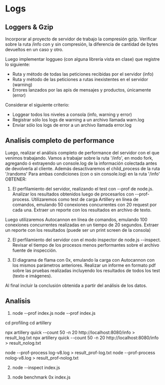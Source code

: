 # Logs

## Loggers & Gzip
Incorporar al proyecto de servidor de trabajo la compresión gzip.
Verificar sobre la ruta /info con y sin compresión, la diferencia de cantidad de bytes devueltos en un caso y otro.

Luego implementar loggueo (con alguna librería vista en clase) que registre lo siguiente:
- Ruta y método de todas las peticiones recibidas por el servidor (info)
- Ruta y método de las peticiones a rutas inexistentes en el servidor (warning)
- Errores lanzados por las apis de mensajes y productos, únicamente (error)

Considerar el siguiente criterio:
- Loggear todos los niveles a consola (info, warning y error)
- Registrar sólo los logs de warning a un archivo llamada warn.log
- Enviar sólo los logs de error a un archivo llamada error.log


## Analisis completo de performance

Luego, realizar el análisis completo de performance del servidor con el que venimos trabajando.
Vamos a trabajar sobre la ruta '/info', en modo fork, agregando ó extrayendo un console.log de la información colectada antes de devolverla al cliente. Además desactivaremos el child_process de la ruta '/randoms'
Para ambas condiciones (con o sin console.log) en la ruta '/info' OBTENER:

1. El perfilamiento del servidor, realizando el test con --prof de node.js. Analizar los resultados obtenidos luego de procesarlos con --prof-process. 
Utilizaremos como test de carga Artillery en línea de comandos, emulando 50 conexiones concurrentes con 20 request por cada una. Extraer un reporte con los resultados en archivo de texto.

Luego utilizaremos Autocannon en línea de comandos, emulando 100 conexiones concurrentes realizadas en un tiempo de 20 segundos. Extraer un reporte con los resultados (puede ser un print screen de la consola)

2. El perfilamiento del servidor con el modo inspector de node.js --inspect. Revisar el tiempo de los procesos menos performantes sobre el archivo fuente de inspección.

3. El diagrama de flama con 0x, emulando la carga con Autocannon con los mismos parámetros anteriores.
Realizar un informe en formato pdf sobre las pruebas realizadas incluyendo los resultados de todos los test (texto e imágenes). 

Al final incluir la conclusión obtenida a partir del análisis de los datos.

## Analisis

1. node --prof index.js
node --prof index.js 

cd profiling
cd artillery

npx artillery quick --count 50 -n 20 http://localhost:8080/info > result_log.txt
npx artillery quick --count 50 -n 20 http://localhost:8080/info > result_nolog.txt

node --prof-process log-v8.log > result_prof-log.txt
node --prof-process nolog-v8.log > result_prof-nolog.txt

2. node --inspect index.js

3. node benchmark
0x index.js